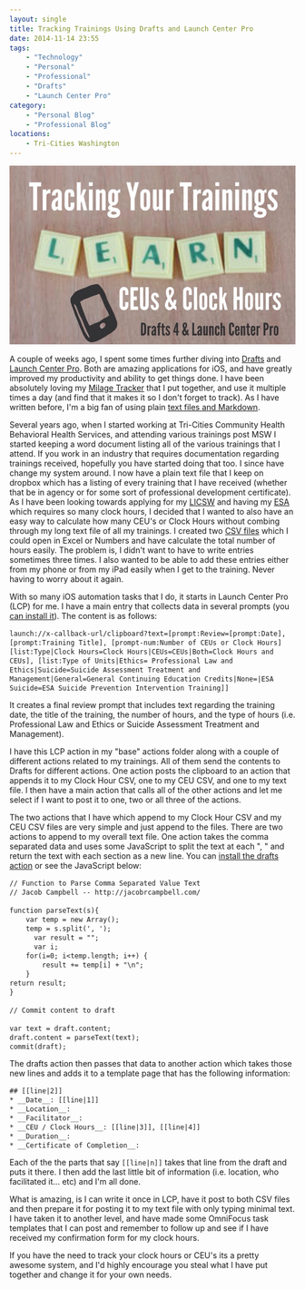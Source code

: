 ```yaml
---
layout: single
title: Tracking Trainings Using Drafts and Launch Center Pro
date: 2014-11-14 23:55
tags:
    - "Technology"
    - "Personal"
    - "Professional"
    - "Drafts"
    - "Launch Center Pro"
category:
    - "Personal Blog"
    - "Professional Blog"
locations:
    - Tri-Cities Washington
---
```


![Graphic of Blocks Saying Learn](/assets/media/track-your-trainings-learn-blocks.jpg "Track Trainings for CEUs and Clock Hours Using Drafts 4 & Launch Center Pro")

A couple of weeks ago, I spent some times further diving into [Drafts][0] and [Launch Center Pro][1]. Both are amazing applications for iOS, and have greatly improved my productivity and ability to get things done. I have been absolutely loving my [Milage Tracker][2] that I put together, and use it multiple times a day (and find that it makes it so I don't forget to track). As I have written before, I'm a big fan of using plain [text files and Markdown][3].

Several years ago, when I started working at Tri-Cities Community Health Behavioral Health Services, and attending various trainings post MSW I started keeping a word document listing all of the various trainings that I attend. If you work in an industry that requires documentation regarding trainings received, hopefully you have started doing that too. I since have change my system around. I now have a plain text file that I keep on dropbox which has a listing of every training that I have received (whether that be in agency or for some sort of professional development certificate). As I have been looking towards applying for my [LICSW][4] and having my [ESA][5] which requires so many clock hours, I decided that I wanted to also have an easy way to calculate how many CEU's or Clock Hours without combing through my long text file of all my trainings. I created two [CSV files][6] which I could open in Excel or Numbers and have calculate the total number of hours easily. The problem is, I didn't want to have to write entries sometimes three times. I also wanted to be able to add these entries either from my phone or from my iPad easily when I get to the training. Never having to worry about it again.

With so many iOS automation tasks that I do, it starts in Launch Center Pro (LCP) for me. I have a main entry that collects data in several prompts (you [can install it][7]). The content is as follows:

    launch://x-callback-url/clipboard?text=[prompt:Review=[prompt:Date], [prompt:Training Title], [prompt-num:Number of CEUs or Clock Hours] [list:Type|Clock Hours=Clock Hours|CEUs=CEUs|Both=Clock Hours and CEUs], [list:Type of Units|Ethics= Professional Law and Ethics|Suicide=Suicide Assessment Treatment and Management|General=General Continuing Education Credits|None=|ESA Suicide=ESA Suicide Prevention Intervention Training]]
    

It creates a final review prompt that includes text regarding the training date, the title of the training, the number of hours, and the type of hours (i.e. Professional Law and Ethics or Suicide Assessment Treatment and Management). 

I have this LCP action in my "base" actions folder along with a couple of different actions related to my trainings. All of them send the contents to Drafts for different actions. One action posts the clipboard to an action that appends it to my Clock Hour CSV, one to my CEU CSV, and one to my text file. I then have a main action that calls all of the other actions and let me select if I want to post it to one, two or all three of the actions.

The two actions that I have which append to my Clock Hour CSV and my CEU CSV files are very simple and just append to the files. There are two actions to append to my overall text file. One action takes the comma separated data and uses some JavaScript to split the text at each ", " and return the text with each section as a new line. You can [install the drafts action][8] or see the JavaScript below:

    // Function to Parse Comma Separated Value Text
    // Jacob Campbell -- http://jacobrcampbell.com/
    
    function parseText(s){
        var temp = new Array();
        temp = s.split(', ');
          var result = "";
          var i;
        for(i=0; i<temp.length; i++) {
            result += temp[i] + "\n";
        }
    return result;
    }
    
    // Commit content to draft
    
    var text = draft.content;
    draft.content = parseText(text);
    commit(draft);
    

The drafts action then passes that data to another action which takes those new lines and adds it to a template page that has the following information:

    ## [[line|2]]
    * __Date__: [[line|1]]  
    * __Location__:   
    * __Facilitator__:   
    * __CEU / Clock Hours__: [[line|3]], [[line|4]]  
    * __Duration__:   
    * __Certificate of Completion__:

Each of the the parts that say `[[line|n]]` takes that line from the draft and puts it there. I then add the last little bit of information (i.e. location, who facilitated it... etc) and I'm all done.

What is amazing, is I can write it once in LCP, have it post to both CSV files and then prepare it for posting it to my text file with only typing minimal text. I have taken it to another level, and have made some OmniFocus task templates that I can post and remember to follow up and see if I have received my confirmation form for my clock hours.

If you have the need to track your clock hours or CEU's its a pretty awesome system, and I'd highly encourage you steal what I have put together and change it for your own needs. 

[0]: http://agiletortoise.com/drafts/
[1]: http://contrast.co/launch-center-pro/
[2]: /blog/2014/8/mileage-tracking-form-and-launch-center-pro
[3]: /blog/2014/3/review-of-david-sparkss-markdown-book-an-investigation-to-formatting-documents
[4]: http://www.doh.wa.gov/LicensesPermitsandCertificates/ProfessionsNewReneworUpdate/SocialWorker/LicenseRequirements/LicensedIndependentClinicalSocialWorker
[5]: https://www.k12.wa.us/certification/ESAMain.aspx
[6]: http://en.m.wikipedia.org/wiki/Comma-separated_values
[7]: https://launchcenterpro.com/t4zs0x
[8]: http://drafts4-actions.agiletortoise.com/a/1NF